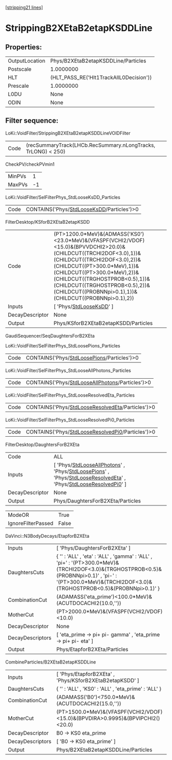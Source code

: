 [[stripping21 lines]](./stripping21-index)

# StrippingB2XEtaB2etapKSDDLine

## Properties:

|                |                                         |
|----------------|-----------------------------------------|
| OutputLocation | Phys/B2XEtaB2etapKSDDLine/Particles     |
| Postscale      | 1.0000000                               |
| HLT            | (HLT_PASS_RE('Hlt1TrackAllL0Decision')) |
| Prescale       | 1.0000000                               |
| L0DU           | None                                    |
| ODIN           | None                                    |

## Filter sequence:

LoKi::VoidFilter/StrippingB2XEtaB2etapKSDDLineVOIDFilter

|      |                                                               |
|------|---------------------------------------------------------------|
| Code | (recSummaryTrack(LHCb.RecSummary.nLongTracks, TrLONG) \< 250) |

CheckPV/checkPVmin1

|        |     |
|--------|-----|
| MinPVs | 1   |
| MaxPVs | -1  |

LoKi::VoidFilter/SelFilterPhys_StdLooseKsDD_Particles

|      |                                                                                          |
|------|------------------------------------------------------------------------------------------|
| Code | CONTAINS('Phys/[StdLooseKsDD](./stripping21-commonparticles-stdlooseksdd)/Particles')\>0 |

FilterDesktop/KSforB2XEtaB2etapKSDD

|                 |                                                                                                                                                                                                                                                                                                                                                     |
|-----------------|-----------------------------------------------------------------------------------------------------------------------------------------------------------------------------------------------------------------------------------------------------------------------------------------------------------------------------------------------------|
| Code            | (PT\>1200.0\*MeV)&(ADMASS('KS0')\<23.0\*MeV)&(VFASPF(VCHI2/VDOF)\<15.0)&(BPVVDCHI2\>20.0)&(CHILDCUT((TRCHI2DOF\<3.0),1))&(CHILDCUT((TRCHI2DOF\<3.0),2))&(CHILDCUT((PT\>300.0\*MeV),1))&(CHILDCUT((PT\>300.0\*MeV),2))&(CHILDCUT((TRGHOSTPROB\<0.5),1))&(CHILDCUT((TRGHOSTPROB\<0.5),2))&(CHILDCUT((PROBNNpi\>0.1),1))&(CHILDCUT((PROBNNpi\>0.1),2)) |
| Inputs          | [ 'Phys/[StdLooseKsDD](./stripping21-commonparticles-stdlooseksdd)' ]                                                                                                                                                                                                                                                                             |
| DecayDescriptor | None                                                                                                                                                                                                                                                                                                                                                |
| Output          | Phys/KSforB2XEtaB2etapKSDD/Particles                                                                                                                                                                                                                                                                                                                |

GaudiSequencer/SeqDaughtersForB2XEta

LoKi::VoidFilter/SelFilterPhys_StdLoosePions_Particles

|      |                                                                                            |
|------|--------------------------------------------------------------------------------------------|
| Code | CONTAINS('Phys/[StdLoosePions](./stripping21-commonparticles-stdloosepions)/Particles')\>0 |

LoKi::VoidFilter/SelFilterPhys_StdLooseAllPhotons_Particles

|      |                                                                                                      |
|------|------------------------------------------------------------------------------------------------------|
| Code | CONTAINS('Phys/[StdLooseAllPhotons](./stripping21-commonparticles-stdlooseallphotons)/Particles')\>0 |

LoKi::VoidFilter/SelFilterPhys_StdLooseResolvedEta_Particles

|      |                                                                                                        |
|------|--------------------------------------------------------------------------------------------------------|
| Code | CONTAINS('Phys/[StdLooseResolvedEta](./stripping21-commonparticles-stdlooseresolvedeta)/Particles')\>0 |

LoKi::VoidFilter/SelFilterPhys_StdLooseResolvedPi0_Particles

|      |                                                                                                        |
|------|--------------------------------------------------------------------------------------------------------|
| Code | CONTAINS('Phys/[StdLooseResolvedPi0](./stripping21-commonparticles-stdlooseresolvedpi0)/Particles')\>0 |

FilterDesktop/DaughtersForB2XEta

|                 |                                                                                                                                                                                                                                                                                                                               |
|-----------------|-------------------------------------------------------------------------------------------------------------------------------------------------------------------------------------------------------------------------------------------------------------------------------------------------------------------------------|
| Code            | ALL                                                                                                                                                                                                                                                                                                                           |
| Inputs          | [ 'Phys/[StdLooseAllPhotons](./stripping21-commonparticles-stdlooseallphotons)' , 'Phys/[StdLoosePions](./stripping21-commonparticles-stdloosepions)' , 'Phys/[StdLooseResolvedEta](./stripping21-commonparticles-stdlooseresolvedeta)' , 'Phys/[StdLooseResolvedPi0](./stripping21-commonparticles-stdlooseresolvedpi0)' ] |
| DecayDescriptor | None                                                                                                                                                                                                                                                                                                                          |
| Output          | Phys/DaughtersForB2XEta/Particles                                                                                                                                                                                                                                                                                             |

|                    |       |
|--------------------|-------|
| ModeOR             | True  |
| IgnoreFilterPassed | False |

DaVinci::N3BodyDecays/EtapforB2XEta

|                  |                                                                                                                                                                                                                    |
|------------------|--------------------------------------------------------------------------------------------------------------------------------------------------------------------------------------------------------------------|
| Inputs           | [ 'Phys/DaughtersForB2XEta' ]                                                                                                                                                                                    |
| DaughtersCuts    | { '' : 'ALL' , 'eta' : 'ALL' , 'gamma' : 'ALL' , 'pi+' : '(PT\>300.0\*MeV)&(TRCHI2DOF\<3.0)&(TRGHOSTPROB\<0.5)&(PROBNNpi\>0.1)' , 'pi-' : '(PT\>300.0\*MeV)&(TRCHI2DOF\<3.0)&(TRGHOSTPROB\<0.5)&(PROBNNpi\>0.1)' } |
| CombinationCut   | (ADAMASS('eta_prime')\<100.0\*MeV)&(ACUTDOCACHI2(10.0,''))                                                                                                                                                         |
| MotherCut        | (PT\>2000.0\*MeV)&(VFASPF(VCHI2/VDOF)\<10.0)                                                                                                                                                                       |
| DecayDescriptor  | None                                                                                                                                                                                                               |
| DecayDescriptors | [ 'eta_prime -\> pi+ pi- gamma' , 'eta_prime -\> pi+ pi- eta' ]                                                                                                                                                  |
| Output           | Phys/EtapforB2XEta/Particles                                                                                                                                                                                       |

CombineParticles/B2XEtaB2etapKSDDLine

|                  |                                                                                    |
|------------------|------------------------------------------------------------------------------------|
| Inputs           | [ 'Phys/EtapforB2XEta' , 'Phys/KSforB2XEtaB2etapKSDD' ]                          |
| DaughtersCuts    | { '' : 'ALL' , 'KS0' : 'ALL' , 'eta_prime' : 'ALL' }                               |
| CombinationCut   | (ADAMASS('B0')\<750.0\*MeV)&(ACUTDOCACHI2(15.0,''))                                |
| MotherCut        | (PT\>1500.0\*MeV)&(VFASPF(VCHI2/VDOF)\<15.0)&(BPVDIRA\>0.9995)&(BPVIPCHI2()\<20.0) |
| DecayDescriptor  | B0 -\> KS0 eta_prime                                                               |
| DecayDescriptors | [ 'B0 -\> KS0 eta_prime' ]                                                       |
| Output           | Phys/B2XEtaB2etapKSDDLine/Particles                                                |
